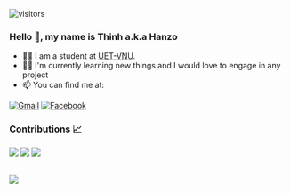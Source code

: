 ![visitors](https://gpvc.arturio.dev/hanzomaster?v=3)
### Hello 👋, my name is Thinh a.k.a Hanzo

- 👨‍🎓 I am a student at [UET-VNU](https://uet.vnu.edu.vn/).  
- 👨🏻 I'm currently learning new things and I would love to engage in any project
- 📫 You can find me at:

[![Gmail](https://img.shields.io/badge/Gmail-D14836?style=for-the-badge&logo=gmail&logoColor=white)](mailto:thinhrom11@gmail.com)
[![Facebook](https://img.shields.io/badge/Facebook-1877F2?style=for-the-badge&logo=facebook&logoColor=white)](https://www.facebook.com/hanzomaster)

### Contributions 📈
<p>
  <img src="https://github-readme-stats.vercel.app/api/top-langs/?username=hanzomaster&langs_count=3&theme=onedark&hide_border=true" />
  <img src="https://github-readme-stats.vercel.app/api?username=hanzomaster&show_icons=true&theme=onedark&count_private=true&hide_border=true" />
  <img src="https://github-readme-streak-stats.herokuapp.com/?user=hanzomaster&theme=onedark&hide_border=true" />
</p>

<br/>
  <img src="https://activity-graph.herokuapp.com/graph?username=hanzomaster&theme=github" />
<br/>
